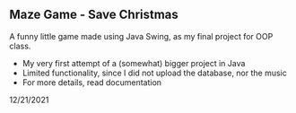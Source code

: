 ## Maze Game - Save Christmas
A funny little game made using Java Swing, as my final project for OOP class.
  - My very first attempt of a (somewhat) bigger project in Java
  - Limited functionality, since I did not upload the database, nor the music
  - For more details, read documentation

12/21/2021
